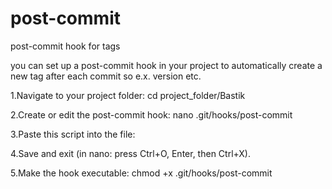# post-commit
post-commit hook for tags

you can set up a post-commit hook in your project to automatically create a new tag after each commit so e.x. version etc.

1.Navigate to your project folder:
cd project_folder/Bastik

2.Create or edit the post-commit hook:
nano .git/hooks/post-commit

3.Paste this script into the file:

4.Save and exit (in nano: press Ctrl+O, Enter, then Ctrl+X).

5.Make the hook executable:
chmod +x .git/hooks/post-commit



